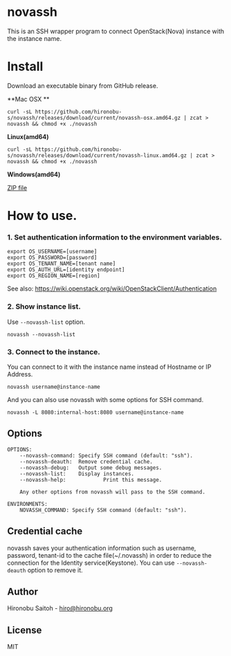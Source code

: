 # novassh

This is an SSH wrapper program to connect OpenStack(Nova) instance with the instance name.

# Install

Download an executable binary from GitHub release.

**Mac OSX **

```shell
curl -sL https://github.com/hironobu-s/novassh/releases/download/current/novassh-osx.amd64.gz | zcat > novassh && chmod +x ./novassh
```

**Linux(amd64)**

```shell
curl -sL https://github.com/hironobu-s/novassh/releases/download/current/novassh-linux.amd64.gz | zcat > novassh && chmod +x ./novassh
```

**Windows(amd64)**

[ZIP file](https://github.com/hironobu-s/novassh/releases/download/current/novassh.amd64.zip)


# How to use.

### 1. Set authentication information to the environment variables.

```shell
export OS_USERNAME=[username]
export OS_PASSWORD=[password]
export OS_TENANT_NAME=[tenant name]
export OS_AUTH_URL=[identity endpoint]
export OS_REGION_NAME=[region]
```

See also: https://wiki.openstack.org/wiki/OpenStackClient/Authentication

### 2. Show instance list.

Use ``--novassh-list`` option.

```
novassh --novassh-list
```

### 3. Connect to the instance.

You can connect to it with the instance name instead of Hostname or IP Address.

```shell
novassh username@instance-name
```

And you can also use novassh with some options for SSH command.

```shell
novassh -L 8080:internal-host:8080 username@instance-name
```

## Options

```
OPTIONS:
	--novassh-command: Specify SSH command (default: "ssh").
	--novassh-deauth:  Remove credential cache.
	--novassh-debug:   Output some debug messages.
	--novassh-list:    Display instances.
	--novassh-help:            Print this message.

    Any other options from novassh will pass to the SSH command.

ENVIRONMENTS:
	NOVASSH_COMMAND: Specify SSH command (default: "ssh").
```

## Credential cache

novassh saves your authentication information such as username, password, tenant-id to the cache file(~/.novassh) in order to reduce the connection for the Identity service(Keystone). You can use ```--novassh-deauth``` option to remove it. 

## Author

Hironobu Saitoh - hiro@hironobu.org

## License

MIT

